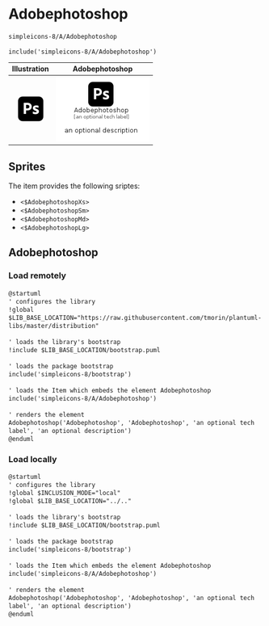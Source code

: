 # Adobephotoshop


```text
simpleicons-8/A/Adobephotoshop
```

```text
include('simpleicons-8/A/Adobephotoshop')
```



| Illustration | Adobephotoshop |
| :---: | :---: |
| ![illustration for Illustration](../../simpleicons-8/A/Adobephotoshop.png) | ![illustration for Adobephotoshop](../../simpleicons-8/A/Adobephotoshop.Local.png) |



## Sprites
The item provides the following sriptes:

- `<$AdobephotoshopXs>`
- `<$AdobephotoshopSm>`
- `<$AdobephotoshopMd>`
- `<$AdobephotoshopLg>`





## Adobephotoshop

### Load remotely
```plantuml
@startuml
' configures the library
!global $LIB_BASE_LOCATION="https://raw.githubusercontent.com/tmorin/plantuml-libs/master/distribution"

' loads the library's bootstrap
!include $LIB_BASE_LOCATION/bootstrap.puml

' loads the package bootstrap
include('simpleicons-8/bootstrap')

' loads the Item which embeds the element Adobephotoshop
include('simpleicons-8/A/Adobephotoshop')

' renders the element
Adobephotoshop('Adobephotoshop', 'Adobephotoshop', 'an optional tech label', 'an optional description')
@enduml
```

### Load locally
```plantuml
@startuml
' configures the library
!global $INCLUSION_MODE="local"
!global $LIB_BASE_LOCATION="../.."

' loads the library's bootstrap
!include $LIB_BASE_LOCATION/bootstrap.puml

' loads the package bootstrap
include('simpleicons-8/bootstrap')

' loads the Item which embeds the element Adobephotoshop
include('simpleicons-8/A/Adobephotoshop')

' renders the element
Adobephotoshop('Adobephotoshop', 'Adobephotoshop', 'an optional tech label', 'an optional description')
@enduml
```

